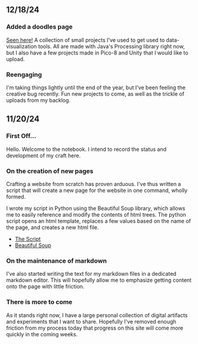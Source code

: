 ## 12/18/24
### Added a doodles page
[Seen here!](doodles.html) A collection of small projects I've used to get used to data-visualization tools. All are made with Java's Processing library right now, but I also have a few projects made in Pico-8 and Unity that I would like to upload.

### Reengaging
I'm taking things lightly until the end of the year, but I've been feeling the creative bug recently. Fun new projects to come, as well as the trickle of uploads from my backlog.

## 11/20/24

### First Off...

Hello. Welcome to the notebook. I intend to record the status and development of my craft here.

### On the creation of new pages

Crafting a website from scratch has proven arduous. I've thus written a script that will create a new page for the website in one command, wholly formed.

I wrote my script in Python using the Beautiful Soup library, which allows me to easily reference and modify the contents of html trees. The python script opens an html template, replaces a few values based on the name of the page, and creates a new html file.

- [The Script](http://summon.website/new_markdown_page.py)
- [Beautiful Soup](https://beautiful-soup-4.readthedocs.io/en/latest/#)
### On the maintenance of markdown

I've also started writing the text for my markdown files in a dedicated markdown editor. This will hopefully allow me to emphasize getting content onto the page with little friction.

### There is more to come

As it stands right now, I have a large personal collection of digital artifacts and experiments that I want to share. Hopefully I've removed enough friction from my process today that progress on this site will come more quickly in the coming weeks.